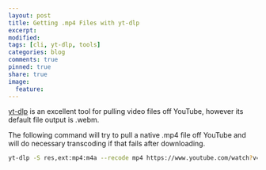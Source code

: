 ```yaml
---
layout: post
title: Getting .mp4 Files with yt-dlp
excerpt:
modified:
tags: [cli, yt-dlp, tools]
categories: blog
comments: true
pinned: true
share: true
image:
  feature:
---
```


[yt-dlp](https://github.com/yt-dlp/yt-dlp) is an excellent tool for pulling video files off YouTube, however its default file output is .webm.

The following command will try to pull a native .mp4 file off YouTube and will do necessary transcoding if that fails after downloading.

```bash
yt-dlp -S res,ext:mp4:m4a --recode mp4 https://www.youtube.com/watch?v=dQw4w9WgXcQ
```
